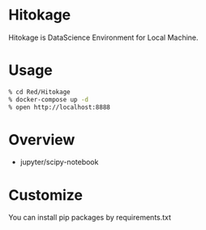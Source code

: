 # Hitokage

Hitokage is DataScience Environment for Local Machine.

# Usage

```zsh
% cd Red/Hitokage
% docker-compose up -d
% open http://localhost:8888
```

# Overview

- jupyter/scipy-notebook

# Customize

You can install pip packages by requirements.txt

